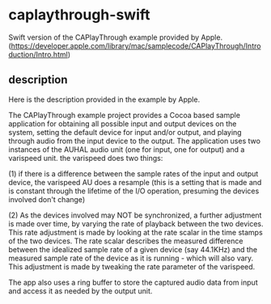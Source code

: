 # caplaythrough-swift

Swift version of the CAPlayThrough example provided by Apple. (https://developer.apple.com/library/mac/samplecode/CAPlayThrough/Introduction/Intro.html)

## description

Here is the description provided in the example by Apple.

The CAPlayThrough example project provides a Cocoa based sample application for obtaining all possible input and output devices on the system, setting the default device for input and/or output, and playing through audio from the input device to the output. The application uses two instances of the AUHAL audio unit (one for input, one for output) and a varispeed unit. the varispeed does two things:

(1) if there is a difference between the sample rates of the input and output device, the varispeed AU does a resample (this is a setting that is made and is constant through the lifetime of the I/O operation, presuming the devices involved don't change) 

(2) As the devices involved may NOT be synchronized, a further adjustment is made over time, by varying the rate of playback between the two devices. This rate adjustment is made by looking at the rate scalar in the time stamps of the two devices. The rate scalar describes the measured difference between the idealized sample rate of a given device (say 44.1KHz) and the measured sample rate of the device as it is running - which will also vary. This adjustment is made by tweaking the rate parameter of the varispeed.

The app also uses a ring buffer to store the captured audio data from input and access it as needed by the output unit.
